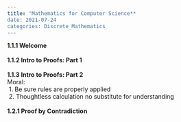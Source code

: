 ```yaml
---
title: "Mathematics for Computer Science**
date: 2021-07-24
categories: Discrete_Mathematics
---
```

**1.1.1 Welcome**\
\
**1.1.2 Intro to Proofs: Part 1**\
\
**1.1.3 Intro to Proofs: Part 2**\
Moral:\
&nbsp;1. Be sure rules are properly applied\
&nbsp;2. Thoughtless calculation no substitute for understanding\
\
**1.2.1 Proof by Contradiction**
